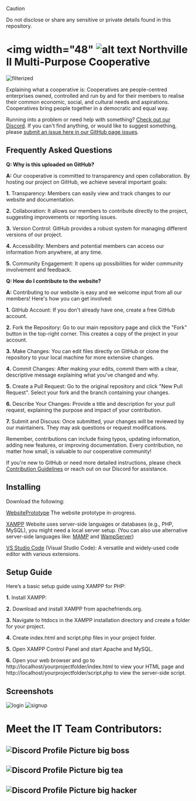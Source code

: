 > [!CAUTION]
> Do not disclose or share any sensitive or private details found in this repository.

# <img width="48" ![alt text](<northville logo n-transformed.png>) Northville II Multi-Purpose Cooperative

![filterized](https://github.com/user-attachments/assets/1ed8372e-9eb1-418e-932b-9b26221b0278)

Explaining what a cooperative is: Cooperatives are people-centred enterprises owned, controlled and run by and for their members to realise their common economic, social, and cultural needs and aspirations. Cooperatives bring people together in a democratic and equal way.

Running into a problem or need help with something? [Check out our Discord](https://discord.gg/P5UR3S7P). If you can't find anything, or would like to suggest something, please [submit an issue here in our GitHub page issues](https://github.com/SushiSanCat/WebsitePrototype/issues).
 

## Frequently Asked Questions

**Q: Why is this uploaded on GitHub?**

**A:** Our cooperative is committed to transparency and open collaboration. By hosting our project on GitHub, we achieve several important goals:

**1.** Transparency: Members can easily view and track changes to our website and documentation.

**2.** Collaboration: It allows our members to contribute directly to the project, suggesting improvements or reporting issues.

**3.** Version Control: GitHub provides a robust system for managing different versions of our project.

**4.** Accessibility: Members and potential members can access our information from anywhere, at any time.

**5.** Community Engagement: It opens up possibilities for wider community involvement and feedback.

**Q: How do I contribute to the website?**

**A:** Contributing to our website is easy and we welcome input from all our members! Here's how you can get involved:

**1.** GitHub Account: If you don't already have one, create a free GitHub account.

**2.** Fork the Repository: Go to our main repository page and click the "Fork" button in the top-right corner. This creates a copy of the project in your account.

**3.** Make Changes: You can edit files directly on GitHub or clone the repository to your local machine for more extensive changes.

**4.** Commit Changes: After making your edits, commit them with a clear, descriptive message explaining what you've changed and why.

**5.** Create a Pull Request: Go to the original repository and click "New Pull Request". Select your fork and the branch containing your changes.

**6.** Describe Your Changes: Provide a title and description for your pull request, explaining the purpose and impact of your contribution.

**7.** Submit and Discuss: Once submitted, your changes will be reviewed by our maintainers. They may ask questions or request modifications.

Remember, contributions can include fixing typos, updating information, adding new features, or improving documentation. Every contribution, no matter how small, is valuable to our cooperative community!

If you're new to GitHub or need more detailed instructions, please check [Contribution Guidelines](link-to-guidelines) or reach out on our Discord for assistance.
 
 ## Installing
Download the following:

[WebsitePrototype](https://github.com/pizzaboxer/bloxstrap/releases/latest) The website prototype in-progress.

[XAMPP](https://www.apachefriends.org/) Website uses server-side languages or databases (e.g., PHP, MySQL), you might need a local server setup. (You can also use alternative server-side languages like: [MAMP](https://www.mamp.info/en/windows/) and [WampServer](https://www.wampserver.com/en/))

[VS Studio Code](https://code.visualstudio.com/) (Visual Studio Code): A versatile and widely-used code editor with various extensions.


## Setup Guide
Here’s a basic setup guide using XAMPP for PHP:

**1.** Install XAMPP:

**2.** Download and install XAMPP from apachefriends.org.

**3.** Navigate to htdocs in the XAMPP installation directory and create a folder for your project.

**4.** Create index.html and script.php files in your project folder.

**5.** Open XAMPP Control Panel and start Apache and MySQL.

**6.** Open your web browser and go to http://localhost/yourprojectfolder/index.html to view your HTML page and http://localhost/yourprojectfolder/script.php to view the server-side script.

## Screenshots
![login](https://github.com/user-attachments/assets/929637e0-8e06-4baf-8666-ba0baa9bd998)
![signup](https://github.com/user-attachments/assets/a2a2caf8-af14-4fb2-90dd-f306a0a21d70)

# Meet the IT Team Contributors:
## ![Discord Profile Picture](https://cdn.discordapp.com/avatars/736908126791401505/5bfeeaad1fe0cfe86715129903ac480b.png) big boss

## ![Discord Profile Picture](https://cdn.discordapp.com/avatars/798829229785219083/d5542fe3cb1abf96eefd5c2d35932105.png) big tea

## ![Discord Profile Picture](https://cdn.discordapp.com/avatars/1144291311692808233/1305d5b700acc981e648993f746cf9a4.png) big hacker
